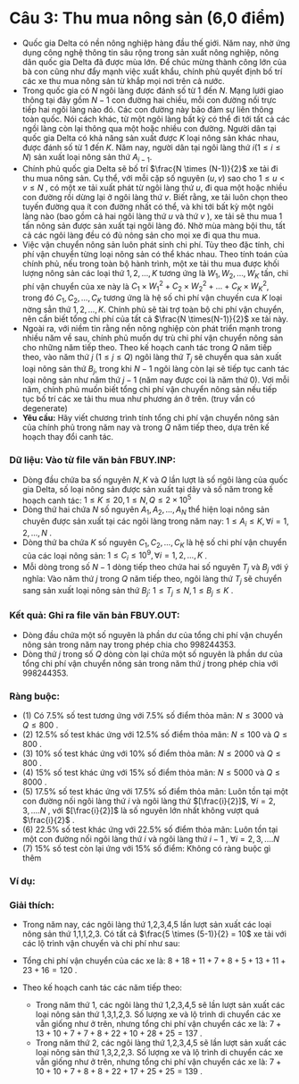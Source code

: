 # Câu 3: Thu mua nông sản (6,0 điểm)
- Quốc gia Delta có nền nông nghiệp hàng đầu thế giới. Năm nay, nhờ ứng dụng công nghệ thông tin sâu rộng trong sản xuất nông nghiệp, nông dân quốc gia Delta đã được mùa lớn. Để chúc mừng thành công lớn của bà con cũng như đẩy mạnh việc xuất khẩu, chính phủ quyết định bố trí các xe thu mua nông sản từ khắp mọi nơi trên cả nước.  
- Trong quốc gia có $N$ ngôi làng được đánh số từ 1 đến $N$. Mạng lưới giao thông tại đây gồm $N-1$ con đường hai chiều, mỗi con đường nối trực tiếp hai ngôi làng nào đó. Các con đường này bāo đảm sự liên thông toàn quốc. Nói cách khác, từ một ngôi làng bất kỳ có thể đi tới tất cả các ngồi làng còn lại thông qua một hoặc nhiều con đường. Người dân tại quốc gia Delta có khả năng sản xuất được $K$ loại nông sản khác nhau, được đánh số từ 1 đến $K$. Năm nay, người dân tại ngôi làng thứ $i(1 \leq i \leq N)$ sản xuất loại nông sản thứ $A_{i-1}$.  
- Chính phủ quốc gia Delta sẽ bố trí $\frac{N \times (N-1)}{2}$ xe tải đi thu mua nông sản. Cụ thể, với mỗi cặp số nguyên $(u, v)$ sao cho $1 \leq u < v \leq N$ , có một xe tải xuất phát từ ngôi làng thứ $u$, đi qua một hoặc nhiều con đường rồi dừng lại ở ngôi làng thứ $v$. Biết rằng, xe tải luôn chọn  theo tuyến đường qua ít con đường nhất có thể, và khi tới bất kỳ một ngôi làng nào (bao gồm cả hai ngôi làng thứ $u$ và thứ $v$ ), xe tải sẽ thu mua 1 tấn nông sản được sản xuất tại ngôi làng đó. Nhờ mùa màng bội thu, tất cả các ngôi làng đều có đủ nông sản cho mọi xe đi qua thu mua.
- Việc vận chuyển nông sản luôn phát sinh chi phí. Tùy theo đặc tính, chi phí vận chuyển từng loại nông sản có thể khác nhau. Theo tính toán của chính phủ, nếu trong toàn bộ hành trình, một xe tải thu mua được khối lượng nông sản các loại thứ $1,2, \ldots, K$ tương ứng là $W_{1}, W_{2}, \ldots, W_{K}$ tấn, chi phí vận chuyển của xe này là $C_{1} \times W_{1}^{2}+C_{2} \times W_{2}^{2}+\ldots+C_{K} \times W_{K}^{2}$, trong đó $C_{1}, C_{2}, \ldots, C_{K}$ tương ứng là hệ số chi phí vận chuyến cưa $K$ loại nờng sẳn thứ $1,2, \ldots, K$. Chính phủ sẽ tài trợ toàn bộ chi phí vận chuyển, nên cần biết tổng chi phí của tất cả $\frac{N \times(N-1)}{2}$ xe tải này.  
- Ngoài ra, với niềm tin rằng nền nông nghiệp còn phát triển mạnh trong nhiều năm về sau, chính phủ muốn dự trù chi phí vận chuyển nông sản cho những năm tiếp theo. Theo kế hoạch canh tác trong $Q$ năm tiếp theo, vào năm thứ $j$ $(1 \leq j \leq Q)$ ngôi làng thứ $T_{j}$ sẽ chuyển qua sản xuất loại nông sản thứ $B_{j}$, trong khi $N-1$ ngôi làng còn lại sẽ tiếp tục canh tác loại nông sản như năm thứ $j-1$ (năm nay được coi là năm thứ 0). Vơi mỗi năm, chính phủ muốn biết tổng chi phí vận chuyển nông sản nếu tiếp tục bố trí các xe tải thu mua như phương án ở trên. (truy vấn có degenerate)
- **Yêu cầu:** Hãy viết chương trình tính tổng chi phí vận chuyển nông sản của chính phủ trong năm nay và trong $Q$ năm tiếp theo, dựa trên kế hoạch thay đổi canh tác.
### Dữ liệu: Vào từ file văn bản FBUY.INP:
- Dòng đầu chứa ba số nguyên $N,K$ và $Q$ lần lượt là số ngôi làng của quốc gia Delta, số loại nông sản được sản xuất tại dãy và số năm trong kế hoạch canh tác: $1 \le K \le 20,1 \le N,Q \le 2 \times {10^5}$
- Dòng thứ hai chứa $N$ số nguyên $A_{1}, A_{2},..., A_{N}$ thể hiện loại nông sản chuyên được sản xuất tại các ngôi làng trong năm nay: $1 \le {A_i} \le K,\forall i = 1,2,...,N$ .
- Dòng thứ ba chứa $K$ số nguyên $C_{1}, C_{2},..., C_{K}$ là hệ số chi phí vận chuyển của các loại nông sản: $1 \le {C_i} \le {10^9},\forall i = 1,2,...,K$ .
- Mỗi dòng trong số $N-1$ dòng tiếp theo chứa hai số nguyên $T_{j}$ và $B_{j}$ với ý nghĩa: Vào năm thứ $j$ trong $Q$ năm tiếp theo, ngôi làng thứ $T_{j}$ sẽ chuyển sang sản xuất loại nông sản thứ $B_{j}$: $1 \le {T_j} \le N,1 \le B_{j} \le K$ .
### Kết quả: Ghi ra file văn bản FBUY.OUT:
- Dòng đầu chứa một số nguyên là phần dư của tổng chi phí vận chuyển nông sản trong năm nay trong phép chia cho 998244353.
- Dòng thứ $j$ trong số $Q$ dòng còn lại chứa một số nguyên là phần dư của tổng chi phí vận chuyển nông sản trong năm thứ $j$ trong phép chia với 998244353.
### Ràng buộc: 
- (1) Có 7.5% số test tương ứng với 7.5% số điểm thỏa mãn: $N \le 3000$ và $Q \le 800$ .
- (2) 12.5% số test khác ứng với 12.5% số điểm thỏa mãn: $N \le 100$ và $Q \le 800$ .
- (3) 10% số test khác ứng với 10% số điểm thỏa mãn: $N \le 2000$ và $Q \le 800$ .
- (4) 15% số test khác ứng với 15% số điểm thỏa mãn: $N \le 5000$ và $Q \le 8000$ .
- (5) 17.5% số test khác ứng với 17.5% số điểm thỏa mãn: Luôn tồn tại một con đường nối ngôi làng thứ $i$ và ngôi làng thứ $[\frac{i}{2}]$, $\forall i = 2,3,....N$ , với $[\frac{i}{2}]$ là số nguyên lớn nhất không vượt quá $\frac{i}{2}$ .
- (6) 22.5% số test khác ứng với 22.5% số điểm thỏa mãn: Luôn tồn tại một con đường nối ngôi làng thứ $i$ và ngôi làng thứ $i-1$ , $\forall i = 2,3,....N$
- (7) 15% số test còn lại ứng với 15% số điểm: Không có ràng buộc gì thêm
### Ví dụ: 



### Giải thích: 
- Trong năm nay, các ngôi làng thứ 1,2,3,4,5 lần lượt sản xuất các loại nông sản thứ 1,1,1,2,3. Có tất cả $\frac{5 \times (5-1)}{2} = 10$ xe tải với các lộ trình vận chuyển và chi phí như sau:



- Tổng chi phí vận chuyển của các xe là: $8+18+11+7+8+5+13+11+23+16=120$ .
- Theo kế hoạch canh tác các năm tiếp theo:
    - Trong năm thứ $1$, các ngôi làng thứ 1,2,3,4,5 sẽ lần lượt sản xuất các loại nông sản thứ 1,3,1,2,3. Số lượng xe và lộ trình di chuyển các xe vẫn giống như ở trên, nhưng tổng chi phí vận chuyển các xe là: $7+13+10+7+7+8+22+10+28+25=137$ .
    - Trong năm thứ $2$, các ngôi làng thứ 1,2,3,4,5 sẽ lần lượt sản xuất các loại nông sản thứ 1,3,2,2,3. Số lượng xe và lộ trình di chuyển các xe vẫn giống như ở trên, nhưng tổng chi phí vận chuyển các xe là: $7+10+10+7+8+8+22+17+25+25=139$ .
  
